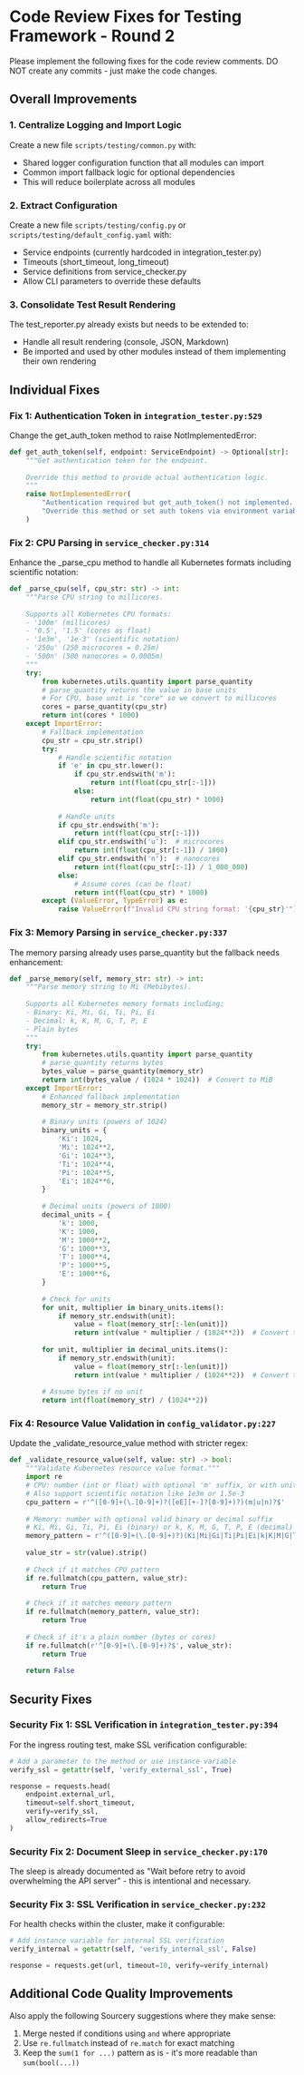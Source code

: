 # Code Review Fixes for Testing Framework - Round 2

Please implement the following fixes for the code review comments. DO NOT create any commits - just make the code changes.

## Overall Improvements

### 1. Centralize Logging and Import Logic
Create a new file `scripts/testing/common.py` with:
- Shared logger configuration function that all modules can import
- Common import fallback logic for optional dependencies
- This will reduce boilerplate across all modules

### 2. Extract Configuration
Create a new file `scripts/testing/config.py` or `scripts/testing/default_config.yaml` with:
- Service endpoints (currently hardcoded in integration_tester.py)
- Timeouts (short_timeout, long_timeout)
- Service definitions from service_checker.py
- Allow CLI parameters to override these defaults

### 3. Consolidate Test Result Rendering
The test_reporter.py already exists but needs to be extended to:
- Handle all result rendering (console, JSON, Markdown)
- Be imported and used by other modules instead of them implementing their own rendering

## Individual Fixes

### Fix 1: Authentication Token in `integration_tester.py:529`
Change the get_auth_token method to raise NotImplementedError:
```python
def get_auth_token(self, endpoint: ServiceEndpoint) -> Optional[str]:
    """Get authentication token for the endpoint.
    
    Override this method to provide actual authentication logic.
    """
    raise NotImplementedError(
        "Authentication required but get_auth_token() not implemented. "
        "Override this method or set auth tokens via environment variables."
    )
```

### Fix 2: CPU Parsing in `service_checker.py:314`
Enhance the _parse_cpu method to handle all Kubernetes formats including scientific notation:
```python
def _parse_cpu(self, cpu_str: str) -> int:
    """Parse CPU string to millicores.
    
    Supports all Kubernetes CPU formats:
    - '100m' (millicores)
    - '0.5', '1.5' (cores as float)
    - '1e3m', '1e-3' (scientific notation)
    - '250u' (250 microcores = 0.25m)
    - '500n' (500 nanocores = 0.0005m)
    """
    try:
        from kubernetes.utils.quantity import parse_quantity
        # parse_quantity returns the value in base units
        # For CPU, base unit is "core" so we convert to millicores
        cores = parse_quantity(cpu_str)
        return int(cores * 1000)
    except ImportError:
        # Fallback implementation
        cpu_str = cpu_str.strip()
        try:
            # Handle scientific notation
            if 'e' in cpu_str.lower():
                if cpu_str.endswith('m'):
                    return int(float(cpu_str[:-1]))
                else:
                    return int(float(cpu_str) * 1000)
            
            # Handle units
            if cpu_str.endswith('m'):
                return int(float(cpu_str[:-1]))
            elif cpu_str.endswith('u'):  # microcores
                return int(float(cpu_str[:-1]) / 1000)
            elif cpu_str.endswith('n'):  # nanocores
                return int(float(cpu_str[:-1]) / 1_000_000)
            else:
                # Assume cores (can be float)
                return int(float(cpu_str) * 1000)
        except (ValueError, TypeError) as e:
            raise ValueError(f"Invalid CPU string format: '{cpu_str}'") from e
```

### Fix 3: Memory Parsing in `service_checker.py:337`
The memory parsing already uses parse_quantity but the fallback needs enhancement:
```python
def _parse_memory(self, memory_str: str) -> int:
    """Parse memory string to Mi (Mebibytes).
    
    Supports all Kubernetes memory formats including:
    - Binary: Ki, Mi, Gi, Ti, Pi, Ei
    - Decimal: k, K, M, G, T, P, E
    - Plain bytes
    """
    try:
        from kubernetes.utils.quantity import parse_quantity
        # parse_quantity returns bytes
        bytes_value = parse_quantity(memory_str)
        return int(bytes_value / (1024 * 1024))  # Convert to MiB
    except ImportError:
        # Enhanced fallback implementation
        memory_str = memory_str.strip()
        
        # Binary units (powers of 1024)
        binary_units = {
            'Ki': 1024,
            'Mi': 1024**2,
            'Gi': 1024**3,
            'Ti': 1024**4,
            'Pi': 1024**5,
            'Ei': 1024**6,
        }
        
        # Decimal units (powers of 1000)
        decimal_units = {
            'k': 1000,
            'K': 1000,
            'M': 1000**2,
            'G': 1000**3,
            'T': 1000**4,
            'P': 1000**5,
            'E': 1000**6,
        }
        
        # Check for units
        for unit, multiplier in binary_units.items():
            if memory_str.endswith(unit):
                value = float(memory_str[:-len(unit)])
                return int(value * multiplier / (1024**2))  # Convert to MiB
        
        for unit, multiplier in decimal_units.items():
            if memory_str.endswith(unit):
                value = float(memory_str[:-len(unit)])
                return int(value * multiplier / (1024**2))  # Convert to MiB
        
        # Assume bytes if no unit
        return int(float(memory_str) / (1024**2))
```

### Fix 4: Resource Value Validation in `config_validator.py:227`
Update the _validate_resource_value method with stricter regex:
```python
def _validate_resource_value(self, value: str) -> bool:
    """Validate Kubernetes resource value format."""
    import re
    # CPU: number (int or float) with optional 'm' suffix, or with units u/n
    # Also support scientific notation like 1e3m or 1.5e-3
    cpu_pattern = r'^([0-9]+(\.[0-9]+)?([eE][+-]?[0-9]+)?)(m|u|n)?$'
    
    # Memory: number with optional valid binary or decimal suffix
    # Ki, Mi, Gi, Ti, Pi, Ei (binary) or k, K, M, G, T, P, E (decimal)
    memory_pattern = r'^([0-9]+(\.[0-9]+)?)(Ki|Mi|Gi|Ti|Pi|Ei|k|K|M|G|T|P|E)?$'
    
    value_str = str(value).strip()
    
    # Check if it matches CPU pattern
    if re.fullmatch(cpu_pattern, value_str):
        return True
    
    # Check if it matches memory pattern
    if re.fullmatch(memory_pattern, value_str):
        return True
    
    # Check if it's a plain number (bytes or cores)
    if re.fullmatch(r'^[0-9]+(\.[0-9]+)?$', value_str):
        return True
    
    return False
```

## Security Fixes

### Security Fix 1: SSL Verification in `integration_tester.py:394`
For the ingress routing test, make SSL verification configurable:
```python
# Add a parameter to the method or use instance variable
verify_ssl = getattr(self, 'verify_external_ssl', True)

response = requests.head(
    endpoint.external_url,
    timeout=self.short_timeout,
    verify=verify_ssl,
    allow_redirects=True
)
```

### Security Fix 2: Document Sleep in `service_checker.py:170`
The sleep is already documented as "Wait before retry to avoid overwhelming the API server" - this is intentional and necessary.

### Security Fix 3: SSL Verification in `service_checker.py:232`
For health checks within the cluster, make it configurable:
```python
# Add instance variable for internal SSL verification
verify_internal = getattr(self, 'verify_internal_ssl', False)

response = requests.get(url, timeout=10, verify=verify_internal)
```

## Additional Code Quality Improvements
Also apply the following Sourcery suggestions where they make sense:
1. Merge nested if conditions using `and` where appropriate
2. Use `re.fullmatch` instead of `re.match` for exact matching
3. Keep the `sum(1 for ...)` pattern as is - it's more readable than `sum(bool(...))`
